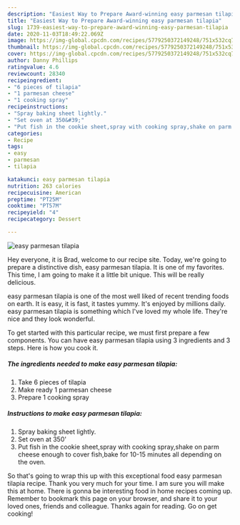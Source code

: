 ```yaml
---
description: "Easiest Way to Prepare Award-winning easy parmesan tilapia"
title: "Easiest Way to Prepare Award-winning easy parmesan tilapia"
slug: 1739-easiest-way-to-prepare-award-winning-easy-parmesan-tilapia
date: 2020-11-03T18:49:22.069Z
image: https://img-global.cpcdn.com/recipes/5779250372149248/751x532cq70/easy-parmesan-tilapia-recipe-main-photo.jpg
thumbnail: https://img-global.cpcdn.com/recipes/5779250372149248/751x532cq70/easy-parmesan-tilapia-recipe-main-photo.jpg
cover: https://img-global.cpcdn.com/recipes/5779250372149248/751x532cq70/easy-parmesan-tilapia-recipe-main-photo.jpg
author: Danny Phillips
ratingvalue: 4.6
reviewcount: 28340
recipeingredient:
- "6 pieces of tilapia"
- "1 parmesan cheese"
- "1 cooking spray"
recipeinstructions:
- "Spray baking sheet lightly."
- "Set oven at 350&#39;"
- "Put fish in the cookie sheet,spray with cooking spray,shake on parm cheese enough to cover fish,bake for 10-15 minutes all depending on the oven."
categories:
- Recipe
tags:
- easy
- parmesan
- tilapia

katakunci: easy parmesan tilapia 
nutrition: 263 calories
recipecuisine: American
preptime: "PT25M"
cooktime: "PT57M"
recipeyield: "4"
recipecategory: Dessert

---
```



![easy parmesan tilapia](https://img-global.cpcdn.com/recipes/5779250372149248/751x532cq70/easy-parmesan-tilapia-recipe-main-photo.jpg)

Hey everyone, it is Brad, welcome to our recipe site. Today, we're going to prepare a distinctive dish, easy parmesan tilapia. It is one of my favorites. This time, I am going to make it a little bit unique. This will be really delicious.

easy parmesan tilapia is one of the most well liked of recent trending foods on earth. It is easy, it is fast, it tastes yummy. It's enjoyed by millions daily. easy parmesan tilapia is something which I've loved my whole life. They're nice and they look wonderful.




To get started with this particular recipe, we must first prepare a few components. You can have easy parmesan tilapia using 3 ingredients and 3 steps. Here is how you cook it.

<!--inarticleads1-->

##### The ingredients needed to make easy parmesan tilapia:

1. Take 6 pieces of tilapia
1. Make ready 1 parmesan cheese
1. Prepare 1 cooking spray




<!--inarticleads2-->

##### Instructions to make easy parmesan tilapia:

1. Spray baking sheet lightly.
1. Set oven at 350&#39;
1. Put fish in the cookie sheet,spray with cooking spray,shake on parm cheese enough to cover fish,bake for 10-15 minutes all depending on the oven.




So that's going to wrap this up with this exceptional food easy parmesan tilapia recipe. Thank you very much for your time. I am sure you will make this at home. There is gonna be interesting food in home recipes coming up. Remember to bookmark this page on your browser, and share it to your loved ones, friends and colleague. Thanks again for reading. Go on get cooking!
